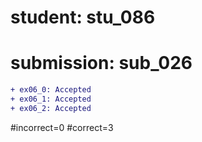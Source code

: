 # student: stu_086
# submission: sub_026

```diff
+ ex06_0: Accepted
+ ex06_1: Accepted
+ ex06_2: Accepted
```
#incorrect=0
#correct=3
